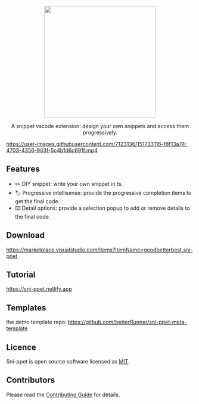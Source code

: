 
<p align="center">
  <a href="https://github.com/betterRunner/sni-ppet-private">
    <img width="300" src="https://user-images.githubusercontent.com/7123136/136742302-8b5e7e49-ae1d-417f-88a4-cac00bf91f87.png">
  </a>
  <br>
</p>

<p align="center">A snippet vscode extension: design your own snippets and access them progressively.
</p>

https://user-images.githubusercontent.com/7123136/151733116-f8f13a74-4703-4356-903f-5c4b1d6c691f.mp4

## Features

- ✏️ DIY snippet: write your own snippet in ts.
- 🏷️ Progressive intellisense: provide the progressive completion items to get the final code.
- ⌨️ Detail options: provide a selection popup to add or remove details to the final code.

## Download

https://marketplace.visualstudio.com/items?itemName=goodbetterbest.sni-ppet

## Tutorial

https://sni-ppet.netlify.app

## Templates
the demo template repo: https://github.com/betterRunner/sni-ppet-meta-template

## Licence

Sni-ppet is open source software licensed as
[MIT](https://github.com/betterRunner/sni-ppet/blob/main/LICENSE.md).

## Contributors

Please read the [Contributing Guide](./.github/contributing.md) for details.
